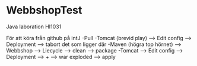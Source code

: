 # WebbshopTest
Java laboration HI1031

För att köra från github på intJ
-Pull
-Tomcat (brevid play) --> Edit config --> Deployment --> tabort det som ligger där
-Maven (högra top hörnet) --> Webbshop --> Liecycle --> clean --> package
-Tomcat --> Edit config --> Deployment --> + --> war exploded --> apply
